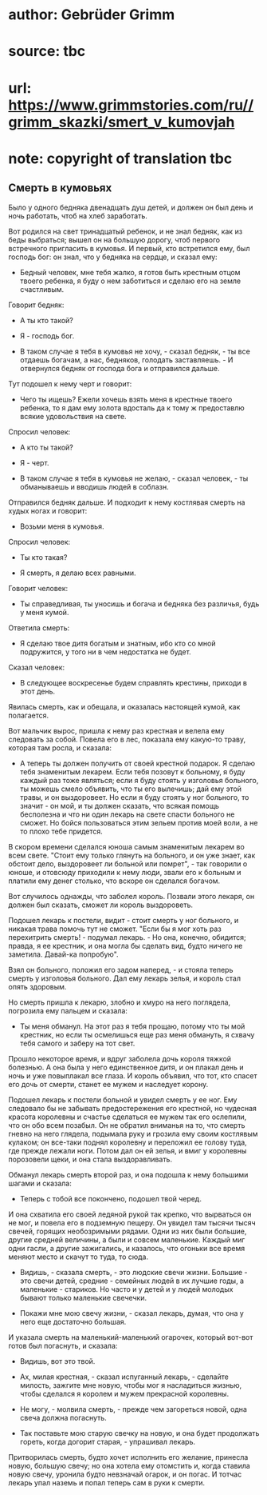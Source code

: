 # author: Gebrüder Grimm
# source: tbc
# url: https://www.grimmstories.com/ru//grimm_skazki/smert_v_kumovjah
# note: copyright of translation tbc

## Смерть в кумовьях 

Было у одного бедняка двенадцать душ детей, и должен он был день и ночь
работать, чтоб на хлеб заработать.

Вот родился на свет тринадцатый ребенок, и не знал бедняк, как из беды
выбраться; вышел он на большую дорогу, чтоб первого встречного
пригласить в кумовья. И первый, кто встретился ему, был господь бог: он
знал, что у бедняка на сердце, и сказал ему:

- Бедный человек, мне тебя жалко, я готов быть крестным отцом твоего
ребенка, я буду о нем заботиться и сделаю его на земле счастливым.

Говорит бедняк:

- А ты кто такой?

- Я - господь бог.

- В таком случае я тебя в кумовья не хочу, - сказал бедняк, - ты все
отдаешь богачам, а нас, бедняков, голодать заставляешь. - И отвернулся
бедняк от господа бога и отправился дальше.

Тут подошел к нему черт и говорит:

- Чего ты ищешь? Ежели хочешь взять меня в крестные твоего ребенка, то
я дам ему золота вдосталь да к тому ж предоставлю всякие удовольствия на
свете.

Спросил человек:

- А кто ты такой?

- Я - черт.

- В таком случае я тебя в кумовья не желаю, - сказал человек, - ты
обманываешь и вводишь людей в соблазн.

Отправился бедняк дальше. И подходит к нему костлявая смерть на худых
ногах и говорит:

- Возьми меня в кумовья.

Спросил человек:

- Ты кто такая?

- Я смерть, я делаю всех равными.

Говорит человек:

- Ты справедливая, ты уносишь и богача и бедняка без различья, будь у
меня кумой.

Ответила смерть:

- Я сделаю твое дитя богатым и знатным, ибо кто со мной подружится, у
того ни в чем недостатка не будет.

Сказал человек:

- В следующее воскресенье будем справлять крестины, приходи в этот
день.

Явилась смерть, как и обещала, и оказалась настоящей кумой, как
полагается.

Вот мальчик вырос, пришла к нему раз крестная и велела ему следовать за
собой. Повела его в лес, показала ему какую-то траву, которая там росла,
и сказала:

- А теперь ты должен получить от своей крестной подарок. Я сделаю тебя
знаменитым лекарем. Если тебя позовут к больному, я буду каждый раз тоже
являться; если я буду стоять у изголовья больного, ты можешь смело
объявить, что ты его вылечишь; дай ему этой травы, и он выздоровеет. Но
если я буду стоять у ног больного, то значит - он мой, и ты должен
сказать, что всякая помощь бесполезна и что ни один лекарь на свете
спасти больного не сможет. Но бойся пользоваться этим зельем против моей
воли, а не то плохо тебе придется.

В скором времени сделался юноша самым знаменитым лекарем во всем свете.
"Стоит ему только глянуть на больного, и он уже знает, как обстоит
дело, выздоровеет ли больной или помрет", - так говорили о юноше, и
отовсюду приходили к нему люди, звали его к больным и платили ему денег
столько, что вскоре он сделался богачом.

Вот случилось однажды, что заболел король. Позвали этого лекаря, он
должен был сказать, сможет ли король выздороветь.

Подошел лекарь к постели, видит - стоит смерть у ног больного, и никакая
трава помочь тут не сможет. "Если бы я мог хоть раз перехитрить
смерть! - подумал лекарь. - Но она, конечно, обидится; правда, я ее
крестник, и она могла бы сделать вид, будто ничего не заметила. Давай-ка
попробую".

Взял он больного, положил его задом наперед, - и стояла теперь смерть у
изголовья больного. Дал ему лекарь зелья, и король стал опять здоровым.

Но смерть пришла к лекарю, злобно и хмуро на него поглядела, погрозила
ему пальцем и сказала:

- Ты меня обманул. На этот раз я тебя прощаю, потому что ты мой
крестник, но если ты осмелишься еще раз меня обмануть, я схвачу тебя
самого и заберу на тот свет.

Прошло некоторое время, и вдруг заболела дочь короля тяжкой болезнью. А
она была у него единственное дитя, и он плакал день и ночь и уже
повыплакал все глаза. И король объявил, что тот, кто спасет его дочь от
смерти, станет ее мужем и наследует корону.

Подошел лекарь к постели больной и увидел смерть у ее ног. Ему следовало
бы не забывать предостережения его крестной, но чудесная красота
королевны и счастье сделаться ее мужем так его ослепили, что он обо всем
позабыл. Он не обратил вниманья на то, что смерть гневно на него
глядела, подымала руку и грозила ему своим костлявым кулаком; он
все-таки поднял королевну и переложил ее голову туда, где прежде лежали
ноги. Потом дал он ей зелья, и вмиг у королевны порозовели щеки, и она
стала выздоравливать.

Обманул лекарь смерть второй раз, и она подошла к нему большими шагами и
сказала:

- Теперь с тобой все покончено, подошел твой черед.

И она схватила его своей ледяной рукой так крепко, что вырваться он не
мог, и повела его в подземную пещеру. Он увидел там тысячи тысяч свечей,
горящих необозримыми рядами. Одни из них были большие, другие средней
величины, а были и совсем маленькие. Каждый миг одни гасли, а другие
зажигались, и казалось, что огоньки все время меняют место и скачут то
туда, то сюда.

- Видишь, - сказала смерть, - это людские свечи жизни. Большие - это
свечи детей, средние - семейных людей в их лучшие годы, а маленькие -
стариков. Но часто и у детей и у людей молодых бывают только маленькие
свечечки.

- Покажи мне мою свечу жизни, - сказал лекарь, думая, что она у него
еще достаточно большая.

И указала смерть на маленький-маленький огарочек, который вот-вот готов
был погаснуть, и сказала:

- Видишь, вот это твой.

- Ах, милая крестная, - сказал испуганный лекарь, - сделайте милость,
зажгите мне новую, чтобы мог я насладиться жизнью, чтобы сделался я
королем и мужем прекрасной королевны.

- Не могу, - молвила смерть, - прежде чем загореться новой, одна свеча
должна погаснуть.

- Так поставьте мою старую свечку на новую, и она будет продолжать
гореть, когда догорит старая, - упрашивал лекарь.

Притворилась смерть, будто хочет исполнить его желание, принесла новую,
большую свечу; но она хотела ему отомстить и, когда ставила новую свечу,
уронила будто невзначай огарок, и он погас. И тотчас лекарь упал наземь
и попал теперь сам в руки к смерти.
